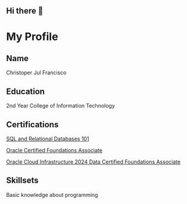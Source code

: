 ## Hi there 👋

<!--
**Christoper18/Christoper18** is a ✨ _special_ ✨ repository because its `README.md` (this file) appears on your GitHub profile.

Here are some ideas to get you started:

- 🔭 I’m currently working on ...
- 🌱 I’m currently learning ...
- 👯 I’m looking to collaborate on ...
- 🤔 I’m looking for help with ...
- 💬 Ask me about ...
- 📫 How to reach me: ...
- 😄 Pronouns: ...
- ⚡ Fun fact: ...
-->

# My Profile
## Name
Christoper Jul Francisco

## Education
2nd Year College of Information Technology

## Certifications
[SQL and Relational Databases 101](https://courses.cognitiveclass.ai/certificates/a20c4569e3f84048b6a064be8c8abcc4)

[Oracle Certified Foundations Associate](https://brm-certview.oracle.com/ords/certview/ecertificate?ssn=OC5398976&trackId=OCI2024FNDCFA&key=f35071a939dee05dfc02f2645e2d09d360d6663d)

[Oracle Cloud Infrastructure 2024 Data Certified Foundations Associate](https://catalog-education.oracle.com/ords/certview/sharebadge?id=24049A77ED790A7E4D9121B5B4F4ED9B349C64C902777A556D5AE3B4FEED19CA&fbclid=IwY2xjawG-vJdleHRuA2FlbQIxMQABHekm7YMRRLT1-s7qJH7EuRDdDuuPMpDErHi2bzUf2Iw_Br-yzdqCkXFe7g_aem__Io6fVwZg8Qfhd2LJzZpTg)

## Skillsets
Basic knowledge about programming
